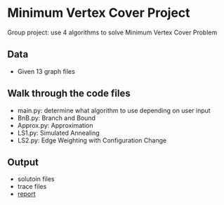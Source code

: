 # Minimum Vertex Cover Project
Group project: use 4 algorithms to solve Minimum Vertex Cover Problem
## Data
- Given 13 graph files
## Walk through the code files
- main.py: determine what algorithm to use depending on user input
- BnB.py: Branch and Bound 
- Approx.py: Approximation 
- LS1.py: Simulated Annealing 
- LS2.py: Edge Weighting with Configuration Change
## Output
- solutoin files
- trace files
- [report](https://github.com/TJ-HOU/MVC/blob/main/6140_project_report.pdf)
